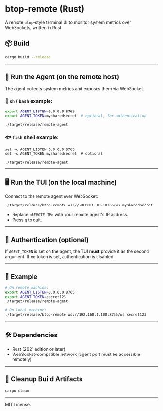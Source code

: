 # btop-remote (Rust)

A remote `btop`-style terminal UI to monitor system metrics over WebSockets, written in Rust.

## 📦 Build

```bash
cargo build --release
```

---

## 🚀 Run the Agent (on the remote host)

The agent collects system metrics and exposes them via WebSocket.

### 🔧 `sh` / `bash` example:

```sh
export AGENT_LISTEN=0.0.0.0:8765
export AGENT_TOKEN=mysharedsecret  # optional, for authentication

./target/release/remote-agent
```

### 🐟 `fish` shell example:

```fish
set -x AGENT_LISTEN 0.0.0.0:8765
set -x AGENT_TOKEN mysharedsecret  # optional

./target/release/remote-agent
```

---

## 🖥️ Run the TUI (on the local machine)

Connect to the remote agent over WebSocket:

```bash
./target/release/btop-remote ws://<REMOTE_IP>:8765/ws mysharedsecret
```

- Replace `<REMOTE_IP>` with your remote agent's IP address.
- Press `q` to quit.

---

## 🔐 Authentication (optional)

If `AGENT_TOKEN` is set on the agent, the TUI **must** provide it as the second argument.
If no token is set, authentication is disabled.

---

## 🧪 Example

```bash
# On remote machine:
export AGENT_LISTEN=0.0.0.0:8765
export AGENT_TOKEN=secret123
./target/release/remote-agent

# On local machine:
./target/release/btop-remote ws://192.168.1.100:8765/ws secret123
```

---

## 🛠 Dependencies

- Rust (2021 edition or later)
- WebSocket-compatible network (agent port must be accessible remotely)

---

## 🧹 Cleanup Build Artifacts

```bash
cargo clean
```

---

MIT License.
